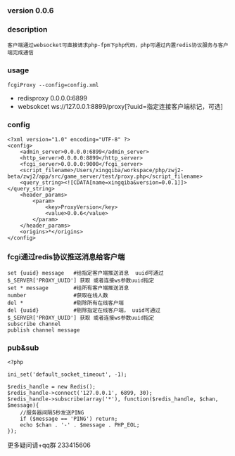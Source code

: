 
### version 0.0.6

### description
```
客户端通过websocket可直接请求php-fpm下php代码，php可通过内置redis协议服务与客户端完成通信
```

### usage
```
fcgiProxy --config=config.xml
```
* redisproxy 0.0.0.0:6899
* websokcet  ws://127.0.0.1:8899/proxy[?uuid=指定连接客户端标记，可选]

### config
```
<?xml version="1.0" encoding="UTF-8" ?>
<config>
	<admin_server>0.0.0.0:6899</admin_server>
	<http_server>0.0.0.0:8899</http_server>
	<fcgi_server>0.0.0.0:9000</fcgi_server>
	<script_filename>/Users/xingqiba/workspace/php/zwj2-beta/zwj2/app/src/game_server/test/proxy.php</script_filename>
	<query_string><![CDATA[name=xingqiba&version=0.0.1]]></query_string>
	<header_params>
		<param>
			<key>ProxyVersion</key>
			<value>0.0.6</value>
		</param>
	</header_params>
	<origins>*</origins>
</config>
```

### fcgi通过redis协议推送消息给客户端
```
set {uuid} message   #给指定客户端推送消息  uuid可通过$_SERVER['PROXY_UUID'] 获取 或者连接ws参数uuid指定
set * message        #给所有客户端推送消息
number               #获取在线人数
del *                #剔除所有在线客户端
del {uuid}           #剔除指定在线客户端， uuid可通过$_SERVER['PROXY_UUID'] 获取 或者连接ws参数uuid指定
subscribe channel
publish channel message
```

### pub&sub
```
<?php

ini_set('default_socket_timeout', -1);

$redis_handle = new Redis();
$redis_handle->connect('127.0.0.1', 6899, 30);
$redis_handle->subscribe(array('*'), function($redis_handle, $chan, $message){
	//服务器间隔5秒发送PING
	if ($message == 'PING') return; 
	echo $chan . '-' . $message . PHP_EOL;
});
```

更多疑问请+qq群 233415606
